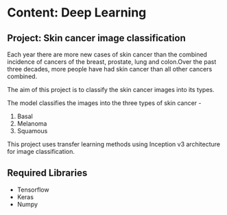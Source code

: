 #  Content: Deep Learning
## Project: Skin cancer image classification


Each year there are more new cases of skin cancer than the combined incidence of cancers of the breast, prostate, lung and colon.Over the past three decades, more people have had skin cancer than all other cancers combined.

The aim of this project is to classify the skin cancer images into its types. 

The model classifies the images into the three types of skin cancer -

1. Basal 
2. Melanoma  
3. Squamous 

 This project uses transfer learning methods using Inception v3 architecture for image classification.

## Required Libraries

* Tensorflow
* Keras
* Numpy
